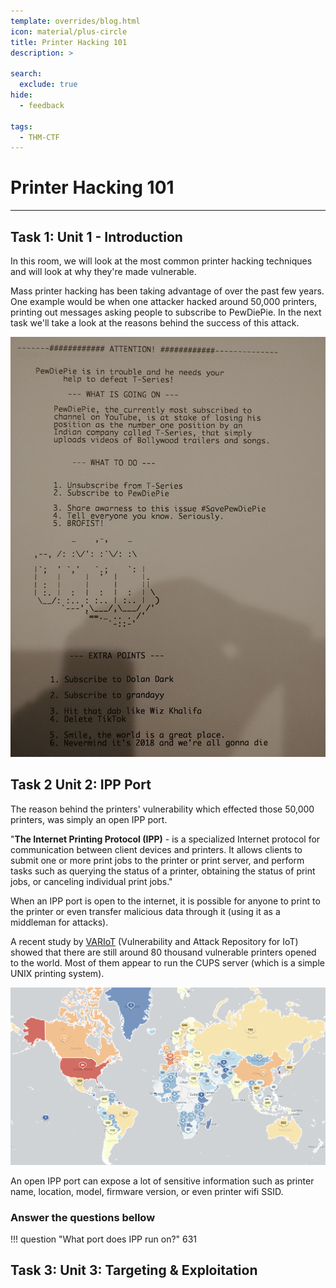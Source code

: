 ```yaml
---
template: overrides/blog.html
icon: material/plus-circle
title: Printer Hacking 101
description: >
  
search:
  exclude: true
hide:
  - feedback

tags:
  - THM-CTF
---
```


# __Printer Hacking 101__

---

## __Task 1: Unit 1 - Introduction__

In this room, we will look at the most common printer hacking techniques and will look at why they're made vulnerable. 

Mass printer hacking has been taking advantage of over the past few years. One example would be when one attacker hacked around 50,000 printers, printing out messages asking people to subscribe to PewDiePie. In the next task we'll take a look at the reasons behind the success of this attack.

![Alt text](image.png)

## __Task 2  Unit 2: IPP Port__

The reason behind the printers' vulnerability which effected those 50,000 printers, was simply an open IPP port. 

"__The Internet Printing Protocol (IPP)__ - is a specialized Internet protocol for communication between client devices and printers. It allows clients to submit one or more print jobs to the printer or print server, and perform tasks such as querying the status of a printer, obtaining the status of print jobs, or canceling individual print jobs."

When an IPP port is open to the internet, it is possible for anyone to print to the printer or even transfer malicious data through it (using it as a middleman for attacks). 

A recent study by [VARIoT](https://www.variot.eu/) (Vulnerability and Attack Repository for IoT) showed that there are still around 80 thousand vulnerable printers opened to the world. Most of them appear to run the CUPS server (which is a simple UNIX printing system). 

![Alt text](image-1.png)

An open IPP port can expose a lot of sensitive information such as printer name, location, model, firmware version, or even printer wifi SSID.

### __Answer the questions bellow__

!!! question "What port does IPP run on?"
    631

## __Task 3: Unit 3: Targeting & Exploitation__